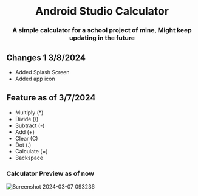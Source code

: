 <h1 align="center">Android Studio Calculator</h1>
<h3 align="center">A simple calculator for a school project of mine, Might keep updating in the future</h3>

## Changes 1 3/8/2024
- Added Splash Screen
- Added app icon

## Feature as of 3/7/2024
- Multiply (*)
- Divide (/)
- Subtract (-)
- Add (+)
- Clear (C)
- Dot (.)
- Calculate (=)
- Backspace




<h3 align="left">Calculator Preview as of now</h3>
<p align="left">
</p>

![Screenshot 2024-03-07 093236](https://github.com/Vorosic/AndroidStudio-Calculator/assets/118418211/6aa67bc4-df01-42e7-9576-114fa9be1c2d)
